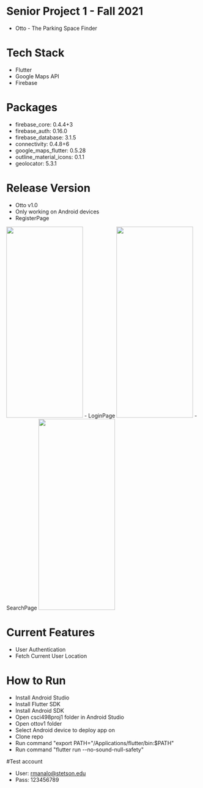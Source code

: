 # Senior Project 1 - Fall 2021
- Otto - The Parking Space Finder

# Tech Stack
- Flutter
- Google Maps API
- Firebase

# Packages
- firebase_core: 0.4.4+3
- firebase_auth: 0.16.0
- firebase_database: 3.1.5
- connectivity: 0.4.8+6
- google_maps_flutter: 0.5.28
- outline_material_icons: 0.1.1
- geolocator: 5.3.1

# Release Version
- Otto v1.0
- Only working on Android devices
- RegisterPage
<img src="https://user-images.githubusercontent.com/44278625/144548335-e86b5921-0d7c-456f-9b7b-5ef06f2f0aad.png" width="200" height="500"/>
- LoginPage
<img src="https://user-images.githubusercontent.com/44278625/144548343-8e779b19-b728-4aba-9b45-c94742341886.png" width="200" height="500"/>
- SearchPage
<img src="https://user-images.githubusercontent.com/44278625/144548386-cb89375c-3700-468e-948d-baeb25cf6c08.png" width="200" height="500"/>

# Current Features
- User Authentication
- Fetch Current User Location

# How to Run
- Install Android Studio
- Install Flutter SDK
- Install Android SDK
- Open csci498proj1 folder in Android Studio
- Open ottov1 folder
- Select Android device to deploy app on
- Clone repo
- Run command "export PATH="/Applications/flutter/bin:$PATH"
- Run command "flutter run --no-sound-null-safety"

#Test account
- User: rmanalo@stetson.edu
- Pass: 123456789


